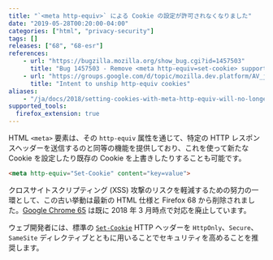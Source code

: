 ```yaml
---
title: "`<meta http-equiv>` による Cookie の設定が許可されなくなりました"
date: "2019-05-28T00:20:00-04:00"
categories: ["html", "privacy-security"]
tags: []
releases: ["68", "68-esr"]
references:
    - url: "https://bugzilla.mozilla.org/show_bug.cgi?id=1457503"
      title: "Bug 1457503 - Remove <meta http-equiv=set-cookie> support"
    - url: "https://groups.google.com/d/topic/mozilla.dev.platform/AV_jwxqWdd0/discussion"
      title: "Intent to unship http-equiv cookies"
aliases:
    - "/ja/docs/2018/setting-cookies-with-meta-http-equiv-will-no-longer-be-allowed/"
supported_tools:
  firefox_extension: true
---
```

HTML `<meta>` 要素は、その `http-equiv` 属性を通じて、特定の HTTP レスポンスヘッダーを送信するのと同等の機能を提供しており、これを使って新たな Cookie を設定したり既存の Cookie を上書きしたりすることも可能です。

```html
<meta http-equiv="Set-Cookie" content="key=value">
```

クロスサイトスクリプティング (XSS) 攻撃のリスクを軽減するための努力の一環として、この古い挙動は最新の HTML 仕様と Firefox 68 から削除されました。[Google Chrome 65](https://www.chromestatus.com/feature/6170540112871424) は既に 2018 年 3 月時点で対応を廃止しています。

ウェブ開発者には、標準の [`Set-Cookie`](https://developer.mozilla.org/docs/Web/HTTP/Headers/Set-Cookie) HTTP ヘッダーを `HttpOnly`、`Secure`、`SameSite` ディレクティブとともに用いることでセキュリティを高めることを推奨します。
